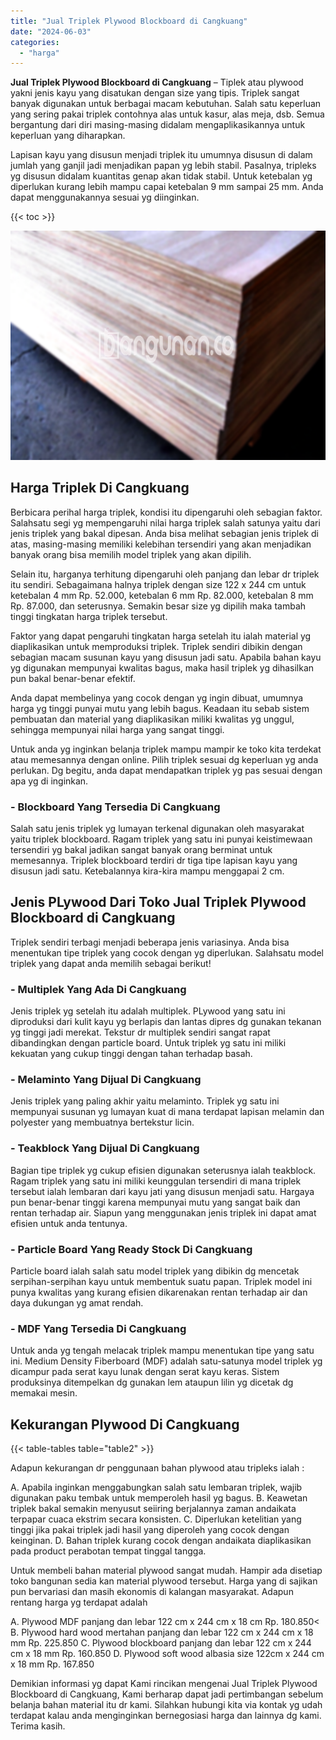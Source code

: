```yaml
---
title: "Jual Triplek Plywood Blockboard di Cangkuang"
date: "2024-06-03"
categories: 
  - "harga"
---
```


**Jual Triplek Plywood Blockboard di Cangkuang** – Tiplek atau plywood yakni jenis kayu yang disatukan dengan size yang tipis. Triplek sangat banyak digunakan untuk berbagai macam kebutuhan. Salah satu keperluan yang sering pakai triplek contohnya alas untuk kasur, alas meja, dsb. Semua bergantung dari diri masing-masing didalam mengaplikasikannya untuk keperluan yang diharapkan.

Lapisan kayu yang disusun menjadi triplek itu umumnya disusun di dalam jumlah yang ganjil jadi menjadikan papan yg lebih stabil. Pasalnya, tripleks yg disusun didalam kuantitas genap akan tidak stabil. Untuk ketebalan yg diperlukan kurang lebih mampu capai ketebalan 9 mm sampai 25 mm. Anda dapat menggunakannya sesuai yg diinginkan.

{{< toc >}}

![Jual Triplek Plywood Blockboard di Cangkuang](/images/jual-triplek-murah-44.png)

## Harga Triplek Di Cangkuang

Berbicara perihal harga triplek, kondisi itu dipengaruhi oleh sebagian faktor. Salahsatu segi yg mempengaruhi nilai harga triplek salah satunya yaitu dari jenis triplek yang bakal dipesan. Anda bisa melihat sebagian jenis triplek di atas, masing-masing memiliki kelebihan tersendiri yang akan menjadikan banyak orang bisa memilih model triplek yang akan dipilih.

Selain itu, harganya terhitung dipengaruhi oleh panjang dan lebar dr triplek itu sendiri. Sebagaimana halnya triplek dengan size 122 x 244 cm untuk ketebalan 4 mm Rp. 52.000, ketebalan 6 mm Rp. 82.000, ketebalan 8 mm Rp. 87.000, dan seterusnya. Semakin besar size yg dipilih maka tambah tinggi tingkatan harga triplek tersebut.

Faktor yang dapat pengaruhi tingkatan harga setelah itu ialah material yg diaplikasikan untuk memproduksi triplek. Triplek sendiri dibikin dengan sebagian macam susunan kayu yang disusun jadi satu. Apabila bahan kayu yg digunakan mempunyai kwalitas bagus, maka hasil triplek yg dihasilkan pun bakal benar-benar efektif.

Anda dapat membelinya yang cocok dengan yg ingin dibuat, umumnya harga yg tinggi punyai mutu yang lebih bagus. Keadaan itu sebab sistem pembuatan dan material yang diaplikasikan miliki kwalitas yg unggul, sehingga mempunyai nilai harga yang sangat tinggi.

Untuk anda yg inginkan belanja triplek mampu mampir ke toko kita terdekat atau memesannya dengan online. Pilih triplek sesuai dg keperluan yg anda perlukan. Dg begitu, anda dapat mendapatkan triplek yg pas sesuai dengan apa yg di inginkan.

### \- Blockboard Yang Tersedia Di Cangkuang

Salah satu jenis triplek yg lumayan terkenal digunakan oleh masyarakat yaitu triplek blockboard. Ragam triplek yang satu ini punyai keistimewaan tersendiri yg bakal jadikan sangat banyak orang berminat untuk memesannya. Triplek blockboard terdiri dr tiga tipe lapisan kayu yang disusun jadi satu. Ketebalannya kira-kira mampu menggapai 2 cm.

## Jenis PLywood Dari Toko Jual Triplek Plywood Blockboard di Cangkuang

Triplek sendiri terbagi menjadi beberapa jenis variasinya. Anda bisa menentukan tipe triplek yang cocok dengan yg diperlukan. Salahsatu model triplek yang dapat anda memilih sebagai berikut!

### \- Multiplek Yang Ada Di Cangkuang

Jenis triplek yg setelah itu adalah multiplek. PLywood yang satu ini diproduksi dari kulit kayu yg berlapis dan lantas dipres dg gunakan tekanan yg tinggi jadi merekat. Tekstur dr multiplek sendiri sangat rapat dibandingkan dengan particle board. Untuk triplek yg satu ini miliki kekuatan yang cukup tinggi dengan tahan terhadap basah.

### \- Melaminto Yang Dijual Di Cangkuang

Jenis triplek yang paling akhir yaitu melaminto. Triplek yg satu ini mempunyai susunan yg lumayan kuat di mana terdapat lapisan melamin dan polyester yang membuatnya bertekstur licin.

### \- Teakblock Yang Dijual Di Cangkuang

Bagian tipe triplek yg cukup efisien digunakan seterusnya ialah teakblock. Ragam triplek yang satu ini miliki keunggulan tersendiri di mana triplek tersebut ialah lembaran dari kayu jati yang disusun menjadi satu. Hargaya pun benar-benar tinggi karena mempunyai mutu yang sangat baik dan rentan terhadap air. Siapun yang menggunakan jenis triplek ini dapat amat efisien untuk anda tentunya.

### \- Particle Board Yang Ready Stock Di Cangkuang

Particle board ialah salah satu model triplek yang dibikin dg mencetak serpihan-serpihan kayu untuk membentuk suatu papan. Triplek model ini punya kwalitas yang kurang efisien dikarenakan rentan terhadap air dan daya dukungan yg amat rendah.

### \- MDF Yang Tersedia Di Cangkuang

Untuk anda yg tengah melacak triplek mampu menentukan tipe yang satu ini. Medium Density Fiberboard (MDF) adalah satu-satunya model triplek yg dicampur pada serat kayu lunak dengan serat kayu keras. Sistem produksinya ditempelkan dg gunakan lem ataupun lilin yg dicetak dg memakai mesin.

## Kekurangan Plywood Di Cangkuang

{{< table-tables table="table2" >}}

Adapun kekurangan dr penggunaan bahan plywood atau tripleks ialah :

A. Apabila inginkan menggabungkan salah satu lembaran triplek, wajib digunakan paku tembak untuk memperoleh hasil yg bagus. B. Keawetan triplek bakal semakin menyusut seiiring berjalannya zaman andaikata terpapar cuaca ekstrim secara konsisten. C. Diperlukan ketelitian yang tinggi jika pakai triplek jadi hasil yang diperoleh yang cocok dengan keinginan. D. Bahan triplek kurang cocok dengan andaikata diaplikasikan pada product perabotan tempat tinggal tangga.

Untuk membeli bahan material plywood sangat mudah. Hampir ada disetiap toko bangunan sedia kan material plywood tersebut. Harga yang di sajikan pun bervariasi dan masih ekonomis di kalangan masyarakat. Adapun rentang harga yg terdapat adalah

A. Plywood MDF panjang dan lebar 122 cm x 244 cm x 18 cm Rp. 180.850< B. Plywood hard wood mertahan panjang dan lebar 122 cm x 244 cm x 18 mm Rp. 225.850 C. Plywood blockboard panjang dan lebar 122 cm x 244 cm x 18 mm Rp. 160.850 D. Plywood soft wood albasia size 122cm x 244 cm x 18 mm Rp. 167.850

Demikian informasi yg dapat Kami rincikan mengenai Jual Triplek Plywood Blockboard di Cangkuang, Kami berharap dapat jadi pertimbangan sebelum belanja bahan material itu dr kami. Silahkan hubungi kita via kontak yg udah terdapat kalau anda menginginkan bernegosiasi harga dan lainnya dg kami. Terima kasih.
